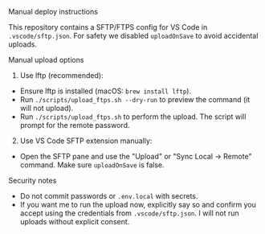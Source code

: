 Manual deploy instructions

This repository contains a SFTP/FTPS config for VS Code in `.vscode/sftp.json`. For safety we disabled `uploadOnSave` to avoid accidental uploads.

Manual upload options

1) Use lftp (recommended):

- Ensure lftp is installed (macOS: `brew install lftp`).
- Run `./scripts/upload_ftps.sh --dry-run` to preview the command (it will not upload).
- Run `./scripts/upload_ftps.sh` to perform the upload. The script will prompt for the remote password.

2) Use VS Code SFTP extension manually:

- Open the SFTP pane and use the "Upload" or "Sync Local -> Remote" command. Make sure `uploadOnSave` is false.

Security notes

- Do not commit passwords or `.env.local` with secrets.
- If you want me to run the upload now, explicitly say so and confirm you accept using the credentials from `.vscode/sftp.json`. I will not run uploads without explicit consent.
